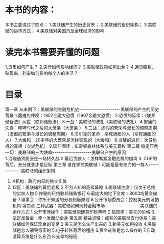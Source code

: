 # 本书的内容：
本书主要讲述了四点：
1.美联储产生的历史背景；
2.美联储的组织架构；
3.美联储的运作方式；
4.美联储对美国乃至全球经济的影响

# 读完本书需要弄懂的问题
1.货币如何产生？
2.央行如何影响经济？
3.美联储政策如何出台？
4.通货膨胀、贴现率、利率如何影响每个人的生活？

# 目录
第一章 从未倒下：美联储的金融危机史---------------------美联储的产生的历史背景
  1.魔鬼的呼唤：1907金融大恐慌（1907金融大恐慌）
  2.恐慌的延续：《联邦储备法》问世（联邦储备法）
  3.一战：美联储的洗礼（美联储的洗礼）
  4.惨痛的失误：咆哮时代之后的大萧条（大萧条 ）
  5.二战：虚假的繁荣与漫长的调整周期（虚假的繁荣与漫长的调整周期）
  6.沃尔克的革命：杀死通胀的人（杀死通胀的人）
  7.大缓和：20多年的大繁荣是怎样实现的（大缓和）
  8.贪婪的惩罚：次贷危机的真相（次贷危机）
  9.延伸阅读：布雷顿森林体系与美元霸权 
第二章 稳定压倒一切：美联储的三大使命--------------------美联储产生的原因    
  1.治理通货膨胀是一场持久战 
  2.最后贷款人：怎样勒紧金融危机的缰绳 
  3. GDP的背后，充分就业才是目标 
第三章 谁在掌控美联储：可能是最有权力的一群人-------------美联储的组织架构
  1. X机构：政府内部的独立实体 
  2. 12区：美联储的幕后老板 
  3.不为人知的高级幕僚 
  4.美联储主席：仅次于总统的实权人物 
  5.神秘的纽约联邦储备银行 
  6.最庞大的地下金库：8000吨黄金储备 
  7.理事会：你所不知道的分权制衡原则 
  8.公开市场委员会：控制美元的可怕机构 
第四章 三种武器：美联储如何玩转金融市场------------------美联储的运作方式 
  1.公开市场操作：美联储能肆意印钞票吗
  2.贴现率：美元的价格 
  3.法定准备金：牵一发而动全身 
第五章 精益求精：成熟的美联储支付体系
  1.美联储如何保证现金的充足 
  2.美元是怎么生产出来的 
  3.新美元如何投放 
  4.美联储是怎么销毁纸币的 
  5.电子转账背后的程序 
  6.资金转账是怎么操作的 
  7.自动清算系统是什么东西 
  8.支票的秘密